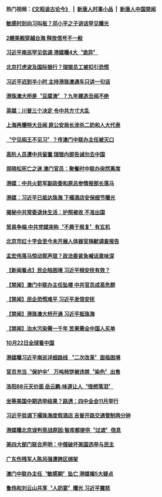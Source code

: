 #### 热门视频：[《文昭谈古论今》](https://github.com/gfw-breaker/wenzhao/blob/master/README.md?t=10230933) &nbsp;|&nbsp; [新唐人时事小品](https://github.com/gfw-breaker/ntdtv-comedy/blob/master/README.md?t=10230933) &nbsp;|&nbsp; [新唐人中国禁闻](https://github.com/gfw-breaker/ntdtv-news/blob/master/README.md?t=10230933)

#### [敏感时刻向习叫板？邓小平之子讲话罕见曝光](../pages/news204/a1396468.md?t=10230933) 

#### [2艘美舰穿越台海 释放信号不一般](../pages/news204/a1396459.md?t=10230933) 

#### [习近平南巡罕见低调 港媒曝4大〝诡异〞](../pages/news204/a1396458.md?t=10230933) 

#### [北京打虎波及国际银行？瑞银员工被扣引恐慌](../pages/news204/a1396457.md?t=10230933) 

#### [习近平迟到半小时 主持港珠澳通车只讲一句话](../pages/news204/a1396448.md?t=10230933) 

#### [港珠澳大桥是〝豆腐渣〞？九年建造丑闻不绝](../pages/news204/a1396451.md?t=10230933) 

#### [英媒：川普三个决定 令中共方寸大乱](../pages/news204/a1396324.md?t=10230933) 

#### [上海再爆特大丑闻 原公安局长涉杀二奶和人大代表](../pages/news204/a1396433.md?t=10230933) 

#### [〝宁见阎王不见习〞？传澳门中联办主任被灭口](../pages/news204/a1396445.md?t=10230933) 

#### [高阶人员遭中共留置 瑞银内部告诫勿去中国](../pages/news204/a1396429.md?t=10230933) 

#### [郑晓松死亡之迷 澳门官员：聚餐时中联办突然离席](../pages/news204/a1396406.md?t=10230933) 

#### [港媒：中共火箭军副政委和原总参情报部长落马](../pages/news204/a1396385.md?t=10230933) 

#### [港媒：习近平已抵达珠海 下榻酒店安保细节曝光](../pages/news204/a1396316.md?t=10230933) 


#### [揭秘中共常委退休生活：护照被收 不准出国](../pages/news204/a1368211.md?t=10230933) 

#### [贸易争端 中共党媒突称〝不屑于报复〞有玄机](../pages/news204/a1396386.md?t=10230933) 

#### [北京市红十字会至今未开展人体器官捐献调查报告](../pages/news204/a1396441.md?t=10230933) 

#### [孟宏伟落马惊动郭声琨？政法委紧急喊话意味深](../pages/news204/a1396326.md?t=10230933) 

#### [【新闻看点】民企陷困境 习近平频安抚有效？](../pages/news204/a1396378.md?t=10230933) 

#### [【禁闻】澳门中联办主任坠楼 中共官员成高危群](../pages/news204/a1396381.md?t=10230933) 

#### [【禁闻】民企恐慌难平 习近平发信安抚](../pages/news204/a1396380.md?t=10230933) 

#### [【禁闻】港珠澳大桥开通 习近平抵珠海](../pages/news204/a1396376.md?t=10230933) 

#### [【禁闻】治水污染需一千年 苦果需全中国人买单](../pages/news204/a1396369.md?t=10230933) 

#### [10月22日全球看中国](../pages/news204/a1396367.md?t=10230933) 

#### [港媒曝习近平南巡详细路线 〝二次改革〞面临困境](../pages/news204/a1396365.md?t=10230933) 

#### [官员充当〝保护伞〞 万吨柿饼被违禁〝染色〞出售](../pages/news204/a1396361.md?t=10230933) 

#### [洛阳88元天价面 岳云鹏:味道让人〝很想落泪〞](../pages/news204/a1396360.md?t=10230933) 

#### [坐等美国中期选举结果？路透：四中全会11月举行](../pages/news204/a1396354.md?t=10230933) 

#### [习近平低调下榻珠海度假酒店 吉普开路交通管制两分钟](../pages/news204/a1396346.md?t=10230933) 

#### [港媒曝北京误判贸战原因:智库都提供〝过滤〞信息](../pages/news204/a1396343.md?t=10230933) 

#### [美四大部门联合声明：中俄破坏美国选举与民主](../pages/news204/a1396330.md?t=10230933) 

#### [广东伤残军人陈风强遭跨区绑架](../pages/news204/a1396325.md?t=10230933) 


#### [澳门中联办主任〝敏感期〞坠亡 港媒揭5大疑点](../pages/news204/a1396286.md?t=10230933) 

#### [鲁炜和刘云山共享〝人奶宴〞曝光 习近平震怒](../pages/news204/a1396210.md?t=10230933) 


